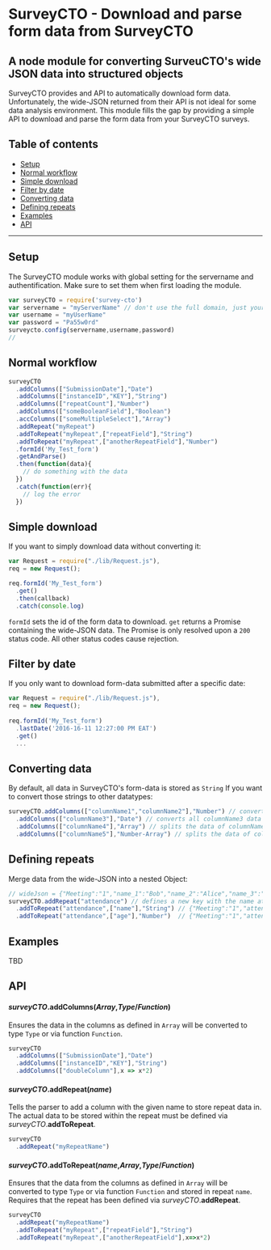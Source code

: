 # SurveyCTO - Download and parse form data from SurveyCTO

## A node module for converting SurveuCTO's wide JSON data into structured objects

SurveyCTO provides and API to automatically download form data. Unfortunately, the wide-JSON returned from their API is not ideal for some data analysis environment.
This module fills the gap by providing a simple API to download and parse the form data from your SurveyCTO surveys.

## Table of contents

- [Setup](#setup)
- [Normal workflow](#normal-workflow)
- [Simple download](#simple-download)
- [Filter by date](#filter-by-date)
- [Converting data](#converting-data)
- [Defining repeats](#defining-repeats)
- [Examples](#examples)
- [API](#api)


---


## Setup
The SurveyCTO module works with global setting for the servername and authentification. Make sure to set them when first loading the module.
```js
var surveyCTO = require('survey-cto')
var servername = "myServerName" // don't use the full domain, just your servername
var username = "myUserName"
var password = "Pa55w0rd"
surveycto.config(servername,username,password)
//
```

## Normal workflow
```js
surveyCTO
  .addColumns(["SubmissionDate"],"Date")
  .addColumns(["instanceID","KEY"],"String")
  .addColumns(["repeatCount"],"Number")
  .addColumns(["someBooleanField"],"Boolean")
  .accColumns(["someMultipleSelect"],"Array")
  .addRepeat("myRepeat")
  .addToRepeat("myRepeat",["repeatField"],"String")
  .addToRepeat("myRepeat",["anotherRepeatField"],"Number")
  .formId('My_Test_form')
  .getAndParse()
  .then(function(data){
    // do something with the data
  })
  .catch(function(err){
    // log the error
  })
```

## Simple download
If you want to simply download data without converting it:
```js
var Request = require("./lib/Request.js"),
req = new Request();

req.formId('My_Test_form')
  .get()
  .then(callback)
  .catch(console.log)
```
`formId` sets the id of the form data to download.
`get` returns a Promise containing the wide-JSON data.
The Promise is only resolved upon a `200` status code. All other status codes cause rejection.


## Filter by date
If you only want to download form-data submitted after a specific date:
```js
var Request = require("./lib/Request.js"),
req = new Request();
  
req.formId('My_Test_form')
  .lastDate('2016-16-11 12:27:00 PM EAT')
  .get()
  ...
```

## Converting data
By default, all data in SurveyCTO's form-data is stored as `String` If you want to convert those strings to other datatypes:
```js
surveyCTO.addColumns(["columnName1","columnName2"],"Number") // converts all columnName1, columnName2 data into Numbers
  .addColumns(["columnName3"],"Date") // converts all columnName3 data into Dates
  .addColumns(["columnName4"],"Array") // splits the data of columnName4 into an Array
  .addColumns(["columnName5"],"Number-Array") // splits the data of columnName5 into an Array and converts each element to a Number
```

## Defining repeats
Merge data from the wide-JSON into a nested Object:
```js
// wideJson = {"Meeting":"1","name_1":"Bob","name_2":"Alice","name_3":"Paul","age_1":"21","age_2":"25","age_3":"31"}
surveyCTO.addRepeat("attendance") // defines a new key with the name attendance
  .addToRepeat("attendance",["name"],"String") // {"Meeting":"1","attendance":[{"name":"Bob"},{"name":"Alice"},{"name":"Paul"}]}
  .addToRepeat("attendance",["age"],"Number")  // {"Meeting":"1","attendance":[{"name":"Bob","age":21},{"name":"Alice","age":25},{"name":"Paul","age":31}]}
```

## Examples
TBD

## API
#### <i>surveyCTO</i>.<b>addColumns</b>(<i>Array</i>,<i>Type</i>/<i>Function</i>)
Ensures the data in the columns as defined in `Array` will be converted to type `Type` or via function `Function`.
```js
surveyCTO
  .addColumns(["SubmissionDate"],"Date")
  .addColumns(["instanceID","KEY"],"String")
  .addColumns(["doubleColumn"],x => x*2)
```

#### <i>surveyCTO</i>.<b>addRepeat</b>(<i>name</i>)
Tells the parser to add a column with the given name to store repeat data in. The actual data to be stored within the repeat must be defined via <i>surveyCTO</i>.<b>addToRepeat</b>.
```js
surveyCTO
  .addRepeat("myRepeatName")
```

#### <i>surveyCTO</i>.<b>addToRepeat</b>(<i>name</i>,<i>Array</i>,<i>Type</i>/<i>Function</i>)
Ensures that the data from the columns as defined in `Array` will be converted to type `Type` or via function `Function` and stored in repeat `name`. Requires that the repeat has been defined via <i>surveyCTO</i>.<b>addRepeat</b>.
```js
surveyCTO
  .addRepeat("myRepeatName")
  .addToRepeat("myRepeat",["repeatField"],"String")
  .addToRepeat("myRepeat",["anotherRepeatField"],x=>x*2)
```






